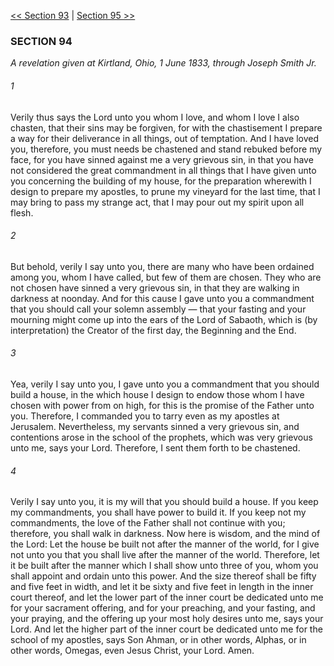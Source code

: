[<< Section 93](Section%2093.md)  |  [Section 95 >>](Section%2095.md)

### SECTION 94

*A revelation given at Kirtland, Ohio, 1 June 1833, through Joseph Smith Jr.*

###### 1
Verily thus says the Lord unto you whom I love, and whom I love I also chasten, that their sins may be forgiven, for with the chastisement I prepare a way for their deliverance in all things, out of temptation. And I have loved you, therefore, you must needs be chastened and stand rebuked before my face, for you have sinned against me a very grievous sin, in that you have not considered the great commandment in all things that I have given unto you concerning the building of my house, for the preparation wherewith I design to prepare my apostles, to prune my vineyard for the last time, that I may bring to pass my strange act, that I may pour out my spirit upon all flesh.

###### 2
But behold, verily I say unto you, there are many who have been ordained among you, whom I have called, but few of them are chosen. They who are not chosen have sinned a very grievous sin, in that they are walking in darkness at noonday. And for this cause I gave unto you a commandment that you should call your solemn assembly — that your fasting and your mourning might come up into the ears of the Lord of Sabaoth, which is (by interpretation) the Creator of the first day, the Beginning and the End.

###### 3
Yea, verily I say unto you, I gave unto you a commandment that you should build a house, in the which house I design to endow those whom I have chosen with power from on high, for this is the promise of the Father unto you. Therefore, I commanded you to tarry even as my apostles at Jerusalem. Nevertheless, my servants sinned a very grievous sin, and contentions arose in the school of the prophets, which was very grievous unto me, says your Lord. Therefore, I sent them forth to be chastened.

###### 4
Verily I say unto you, it is my will that you should build a house. If you keep my commandments, you shall have power to build it. If you keep not my commandments, the love of the Father shall not continue with you; therefore, you shall walk in darkness. Now here is wisdom, and the mind of the Lord: Let the house be built not after the manner of the world, for I give not unto you that you shall live after the manner of the world. Therefore, let it be built after the manner which I shall show unto three of you, whom you shall appoint and ordain unto this power. And the size thereof shall be fifty and five feet in width, and let it be sixty and five feet in length in the inner court thereof, and let the lower part of the inner court be dedicated unto me for your sacrament offering, and for your preaching, and your fasting, and your praying, and the offering up your most holy desires unto me, says your Lord. And let the higher part of the inner court be dedicated unto me for the school of my apostles, says Son Ahman, or in other words, Alphas, or in other words, Omegas, even Jesus Christ, your Lord. Amen.